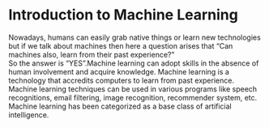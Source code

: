 # Introduction to Machine Learning
Nowadays, humans can easily grab native things or learn new technologies but if we talk about machines then here a question arises that “Can machines also, learn from their past experience?”  
So the answer is “YES”.Machine learning can adopt skills in the absence of human involvement and acquire knowledge. Machine learning is a technology that accredits computers to learn from past experience. Machine learning techniques can be used in various programs like speech recognitions, email filtering,  image recognition, recommender system, etc.  Machine learning has been categorized as a base class of artificial intelligence. 
